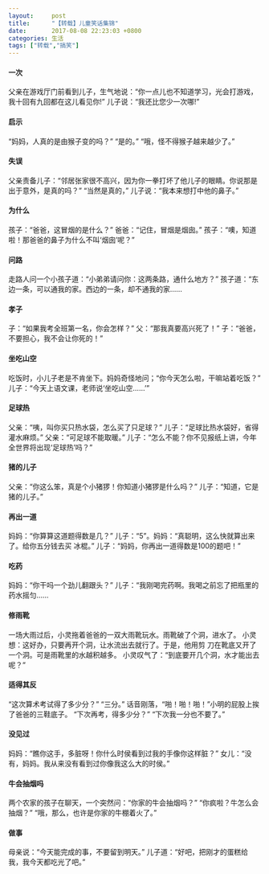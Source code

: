 ```yaml
---
layout:     post
title:      "【转载】儿童笑话集锦"
date:       2017-08-08 22:23:03 +0800
categories: 生活
tags: ["转载","搞笑"]
---
```

#### 一次
父亲在游戏厅门前看到儿子，生气地说：“你一点儿也不知道学习，光会打游戏，我十回有九回都在这儿看见你!” 儿子说：“我还比您少一次哪!”
 
#### 启示 
“妈妈，人真的是由猴子变的吗？” “是的。” “哦，怪不得猴子越来越少了。”
 
#### 失误
父亲责备儿子：“邻居张家很不高兴，因为你一拳打坏了他儿子的眼睛。你说那是出于意外，是真的吗？” “当然是真的，”
儿子说：“我本来想打中他的鼻子。”
 
#### 为什么
孩子：“爸爸，这冒烟的是什么？” 爸爸：“记住，冒烟是烟囱。” 孩子：“噢，知道啦！那爸爸的鼻子为什么不叫‘烟囱’呢？”
 
#### 问路
走路人问一个小孩子道：“小弟弟请问你：这两条路，通什么地方？” 孩子道：“东边一条，可以通我的家。西边的一条，却不通我的家……
 
#### 孝子
子：“如果我考全班第一名，你会怎样？” 父：“那我真要高兴死了！” 子：“爸爸，不要担心，我不会让你死的！”
 
#### 坐吃山空
吃饭时，小儿子老是不肯坐下。妈妈奇怪地问；“你今天怎么啦，干嘛站着吃饭？” 儿子：“今天上语文课，老师说‘坐吃山空……’”
 
#### 足球热
父亲：“咦，叫你买只热水袋，怎么买了只足球？” 儿子：“足球比热水袋好，省得灌水麻烦。” 父亲：“可足球不能取暖。” 儿子：“怎么不能？你不见报纸上讲，今年全世界将出现‘足球热’吗？”
 
#### 猪的儿子
父亲：“你这么笨，真是个小猪猡！你知道小猪猡是什么吗？” 儿子：“知道，它是猪的儿子。”
 
#### 再出一道
妈妈：“你算算这道题得数是几？” 儿子：“5”。妈妈：“真聪明，这么快就算出来了。给你五分钱去买 冰棍。” 儿子：“妈妈，你再出一道得数是100的题吧！”
 
#### 吃药
妈妈：“你干吗一个劲儿翻跟头？” 儿子：“我刚喝完药啊。我喝之前忘了把瓶里的药水摇匀……
 
#### 修雨靴
一场大雨过后，小灵拖着爸爸的一双大雨靴玩水。雨靴破了个洞，进水了。 小灵想：这好办，只要再开个洞，让水流出去就行了。于是，他用剪 刀在靴底又开了一个洞。可是雨靴里的水越积越多。 小灵叹气了：“到底要开几个洞，水才能出去呢？”
 
#### 适得其反
“这次算术考试得了多少分？” “三分。” 话音刚落，“啪！啪！啪！”小明的屁股上挨了爸爸的三鞋底子。 “下次再考，得多少分？” “下次我一分也不要了。”

#### 没见过
妈妈：“瞧你这手，多脏呀！你什么时侯看到过我的手像你这样脏？” 女儿：“没有，妈妈。我从来没有看到过你像我这么大的时侯。”
 
#### 牛会抽烟吗
两个农家的孩子在聊天，一个突然问：“你家的牛会抽烟吗？” “你疯啦？牛怎么会抽烟？” “哦，那么，也许是你家的牛棚着火了。”
 
#### 做事
母亲说：“今天能完成的事，不要留到明天。” 儿子道：“好吧，把刚才的蛋糕给我，我今天都吃光了吧。”
